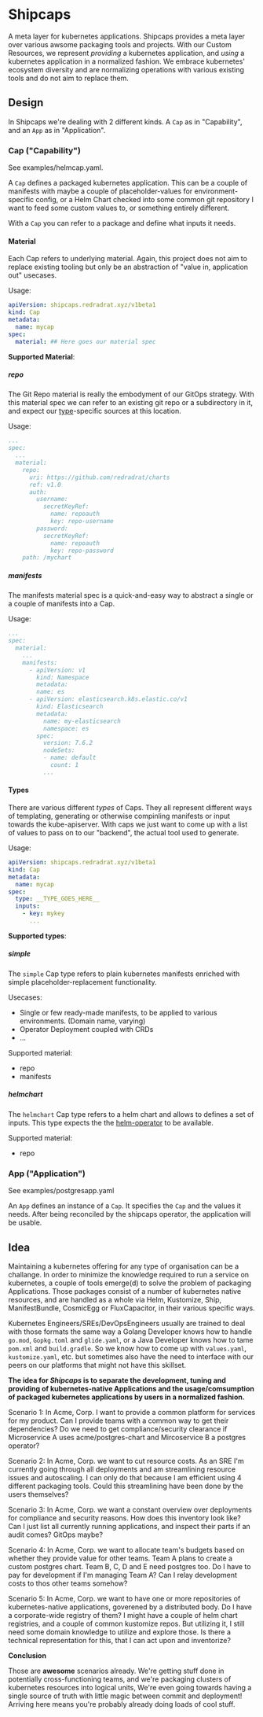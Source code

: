# Shipcaps

A meta layer for kubernetes applications. Shipcaps provides a meta layer over various awsome packaging tools and projects. 
With our Custom Resources, we represent *providing* a kubernetes application, and *using* a kubernetes application in a 
normalized fashion. We embrace kubernetes' ecosystem diversity and are normalizing operations with various existing 
tools and do not aim to replace them.

## Design

In Shipcaps we're dealing with 2 different kinds. A `Cap` as in "Capability", and an `App` as in "Application".

### Cap ("Capability")

See examples/helmcap.yaml.

A `Cap` defines a packaged kubernetes application. This can be a couple of manifests with maybe a couple of 
placeholder-values for environment-specific config, or a Helm Chart checked into some common git repository I want to 
feed some custom values to, or something entirely different.

With a `Cap` you can refer to a package and define what inputs it needs.

#### Material

Each Cap refers to underlying material. Again, this project does not aim to replace existing tooling but only be an 
abstraction of "value in, application out" usecases.

Usage:
```yaml
apiVersion: shipcaps.redradrat.xyz/v1beta1
kind: Cap
metadata:
  name: mycap
spec:
  material: ## Here goes our material spec
```


**Supported Material**:

##### repo

The Git Repo material is really the embodyment of our GitOps strategy. With this material spec we can refer to an 
existing git repo or a subdirectory in it, and expect our [type](#types)-specific sources at this location.

Usage:
```yaml
...
spec:
  ...
  material:
    repo:
      uri: https://github.com/redradrat/charts
      ref: v1.0
      auth:
        username:
          secretKeyRef:
            name: repoauth
            key: repo-username
        password: 
          secretKeyRef:
            name: repoauth
            key: repo-password
    path: /mychart
```

##### manifests

The manifests material spec is a quick-and-easy way to abstract a single or a couple of manifests into a Cap.

Usage:
```yaml
...
spec:
  material:
    ...
    manifests:
      - apiVersion: v1
        kind: Namespace
        metadata:
        name: es
      - apiVersion: elasticsearch.k8s.elastic.co/v1
        kind: Elasticsearch
        metadata:
          name: my-elasticsearch
          namespace: es
        spec:
          version: 7.6.2
          nodeSets:
          - name: default
            count: 1
          ...
```

#### Types

There are various different *types* of Caps. They all represent different ways of templating, generating or otherwise 
compinling manifests or input towards the kube-apiserver. With caps we just want to come up with a list of values to 
pass on to our "backend", the actual tool used to generate.

Usage:
```yaml
apiVersion: shipcaps.redradrat.xyz/v1beta1
kind: Cap
metadata:
  name: mycap
spec:
  type: __TYPE_GOES_HERE__
  inputs:
    - key: mykey
      ...
```


**Supported types**:

##### simple

The `simple` Cap type refers to plain kubernetes manifests enriched with simple placeholder-replacement functionality.

Usecases:
* Single or few ready-made manifests, to be applied to various environments. (Domain name, varying)
* Operator Deployment coupled with CRDs
* ...

Supported material:
* repo
* manifests

##### helmchart

The `helmchart` Cap type refers to a helm chart and allows to defines a set of inputs. This type expects the the 
[helm-operator](https://github.com/fluxcd/helm-operator/) to be available.

Supported material:
* repo


### App ("Application")

See examples/postgresapp.yaml

An `App` defines an instance of a `Cap`. It specifies the `Cap` and the values it needs. After being reconciled by the 
shipcaps operator, the application will be usable.

## Idea

Maintaining a kubernetes offering for any type of organisation can be a challange. In order to minimize the knowledge 
required to run a service on kubernetes, a couple of tools emerge(d) to solve the problem of packaging Applications.
Those packages consist of a number of kubernetes native resources, and are handled as a whole via Helm, Kustomize, Ship, 
ManifestBundle, CosmicEgg or FluxCapacitor, in their various specific ways.

Kubernetes Engineers/SREs/DevOpsEngineers usually are trained to deal with those formats the same way a Golang Developer 
knows how to handle `go.mod`, `Gopkg.toml` and `glide.yaml`, or a Java Developer knows how to tame `pom.xml` and
`build.gradle`. So we know how to come up with `values.yaml`, `kustomize.yaml`, etc. but sometimes also have the need to
interface with our peers on our platforms that might not have this skillset.

**The idea for *Shipcaps* is to separate the development, tuning and providing of kubernetes-native Applications
and the usage/comsumption of packaged kubernetes applications by users in a normalized fashion.** 

Scenario 1:
In Acme, Corp. I want to provide a common platform for services for my product. Can I provide teams with a common way to
get their dependencies? Do we need to get compliance/security clearance if Microservice A uses acme/postgres-chart and 
Mircoservice B a postgres operator?

Scenario 2:
In Acme, Corp. we want to cut resource costs. As an SRE I'm currently going through all deployments and am streamlining 
resource issues and autoscaling. I can only do that because I am efficient using 4 different packaging tools. Could this
streamlining have been done by the users themselves? 

Scenario 3:
In Acme, Corp. we want a constant overview over deployments for compliance and security reasons. How does this inventory
look like? Can I just list all currently running applications, and inspect their parts if an audit comes? GitOps maybe? 

Scenario 4:
In Acme, Corp. we want to allocate team's budgets based on whether they provide value for other teams. Team A plans to 
create a custom postgres chart. Team B, C, D and E need postgres too. Do I have to pay for development if I'm managing 
Team A? Can I relay development costs to thos other teams somehow? 

Scenario 5:
In Acme, Corp. we want to have one or more repositories of kubernetes-native applications, goverened by a distributed
body. Do I have a corporate-wide registry of them? I might have a couple of helm chart registries, and a couple of 
common kustomize repos. But utilizing it, I still need some domain knowledge to utilize and explore those. Is there a 
technical representation for this, that I can act upon and inventorize?

**Conclusion**

Those are **awesome** scenarios already. We're getting stuff done in potentially cross-functioning teams, and we're 
packaging clusters of kubernetes resources into logical units, We're even going towards having a single source of truth 
with little magic between commit and deployment! Arriving here means you're probably already doing loads of cool stuff.
